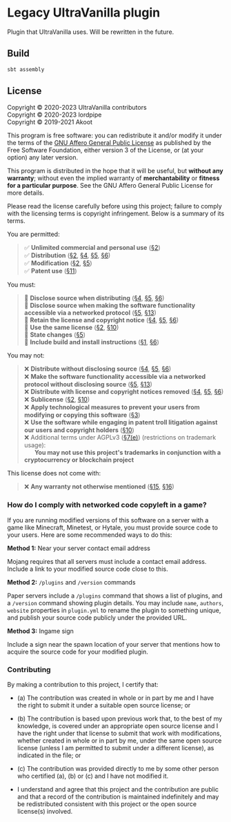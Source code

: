 # Legacy UltraVanilla plugin

Plugin that UltraVanilla uses. Will be rewritten in the future.

## Build

```bash
sbt assembly
```

## License

Copyright © 2020-2023 UltraVanilla contributors <br> Copyright © 2020-2023 lordpipe <br> Copyright © 2019-2021 Akoot

This program is free software: you can redistribute it and/or modify it under the terms of the [GNU Affero General Public License](LICENSE) as published by the Free Software Foundation, either version 3 of the License, or (at your option) any later version.

This program is distributed in the hope that it will be useful, but **without any warranty**; without even the implied warranty of **merchantability** or **fitness for a particular purpose**. See the GNU Affero General Public License for more details.

Please read the license carefully before using this project; failure to comply with the licensing terms is copyright infringement. Below is a summary of its terms.

You are permitted:

> ✅ **Unlimited commercial and personal use** ([§2](https://www.gnu.org/licenses/agpl-3.0.en.html#section2)) <br>
> ✅ **Distribution** ([§2](https://www.gnu.org/licenses/agpl-3.0.en.html#section2), [§4](https://www.gnu.org/licenses/agpl-3.0.en.html#section4), [§5](https://www.gnu.org/licenses/agpl-3.0.en.html#section5), [§6](https://www.gnu.org/licenses/agpl-3.0.en.html#section6)) <br>
> ✅ **Modification** ([§2](https://www.gnu.org/licenses/agpl-3.0.en.html#section2), [§5](https://www.gnu.org/licenses/agpl-3.0.en.html#section5))<br>
> ✅ **Patent use** ([§11](https://www.gnu.org/licenses/agpl-3.0.en.html#section11))<br>

You must:

> 🔲 **Disclose source when distributing** ([§4](https://www.gnu.org/licenses/agpl-3.0.en.html#section4), [§5](https://www.gnu.org/licenses/agpl-3.0.en.html#section5), [§6](https://www.gnu.org/licenses/agpl-3.0.en.html#section6)) <br>
> 🔲 **Disclose source when making the software functionality accessible via a networked protocol** ([§5](https://www.gnu.org/licenses/agpl-3.0.en.html#section6), [§13](https://www.gnu.org/licenses/agpl-3.0.en.html#section13)) <br>
> 🔲 **Retain the license and copyright notice** ([§4](https://www.gnu.org/licenses/agpl-3.0.en.html#section4), [§5](https://www.gnu.org/licenses/agpl-3.0.en.html#section5), [§6](https://www.gnu.org/licenses/agpl-3.0.en.html#section6)) <br>
> 🔲 **Use the same license** ([§2](https://www.gnu.org/licenses/agpl-3.0.en.html#section2), [§10](https://www.gnu.org/licenses/agpl-3.0.en.html#section10)) <br>
> 🔲 **State changes** ([§5](https://www.gnu.org/licenses/agpl-3.0.en.html#section5)) <br>
> 🔲 **Include build and install instructions** ([§1](https://www.gnu.org/licenses/agpl-3.0.en.html#section1), [§6](https://www.gnu.org/licenses/agpl-3.0.en.html#section6))

You may not:

> ❌ **Distribute without disclosing source** ([§4](https://www.gnu.org/licenses/agpl-3.0.en.html#section4), [§5](https://www.gnu.org/licenses/agpl-3.0.en.html#section5), [§6](https://www.gnu.org/licenses/agpl-3.0.en.html#section6)) <br>
> ❌ **Make the software functionality accessible via a networked protocol without disclosing source** ([§5](https://www.gnu.org/licenses/agpl-3.0.en.html#section6), [§13](https://www.gnu.org/licenses/agpl-3.0.en.html#section13)) <br>
> ❌ **Distribute with license and copyright notices removed** ([§4](https://www.gnu.org/licenses/agpl-3.0.en.html#section4), [§5](https://www.gnu.org/licenses/agpl-3.0.en.html#section5), [§6](https://www.gnu.org/licenses/agpl-3.0.en.html#section6)) <br>
> ❌ **Sublicense** ([§2](https://www.gnu.org/licenses/agpl-3.0.en.html#section2), [§10](https://www.gnu.org/licenses/agpl-3.0.en.html#section10)) <br>
> ❌ **Apply technological measures to prevent your users from modifying or copying this software** ([§3](https://www.gnu.org/licenses/agpl-3.0.en.html#section3)) <br>
> ❌ **Use the software while engaging in patent troll litigation against our users and copyright holders** ([§10](https://www.gnu.org/licenses/agpl-3.0.en.html#section10)) <br>
> ❌ Additional terms under AGPLv3 ([§7(e)](https://www.gnu.org/licenses/agpl-3.0.en.html#section7)) (restrictions on trademark usage): <br> &nbsp;&nbsp;&nbsp;&nbsp;&nbsp; **You may not use this project's trademarks in conjunction with a cryptocurrency or blockchain project**

This license does not come with:

> ❌ **Any warranty not otherwise mentioned** ([§15](https://www.gnu.org/licenses/agpl-3.0.en.html#section15), [§16](https://www.gnu.org/licenses/agpl-3.0.en.html#section16))

### How do I comply with networked code copyleft in a game?

If you are running modified versions of this software on a server with a game like Minecraft, Minetest, or Hytale, you must provide source code to your users. Here are some recommended ways to do this:

**Method 1:** Near your server contact email address

Mojang requires that all servers must include a contact email address. Include a link to your modified source code close to this.

**Method 2:** `/plugins` and `/version` commands

Paper servers include a `/plugins` command that shows a list of plugins, and a `/version` command showing plugin details. You may include `name`, `authors`, `website` properties in `plugin.yml` to rename the plugin to something unique, and publish your source code publicly under the provided URL.

**Method 3:** Ingame sign

Include a sign near the spawn location of your server that mentions how to acquire the source code for your modified plugin.

### Contributing

By making a contribution to this project, I certify that:

- (a) The contribution was created in whole or in part by me and I have the right to submit it under a suitable open source license; or

- (b) The contribution is based upon previous work that, to the best of my knowledge, is covered under an appropriate open source license and I have the right under that license to submit that work with modifications, whether created in whole or in part by me, under the same open source license (unless I am permitted to submit under a different license), as indicated in the file; or

- (c) The contribution was provided directly to me by some other person who certified (a), (b) or (c) and I have not modified it.

- I understand and agree that this project and the contribution are public and that a record of the contribution is maintained indefinitely and may be redistributed consistent with this project or the open source license(s) involved.
